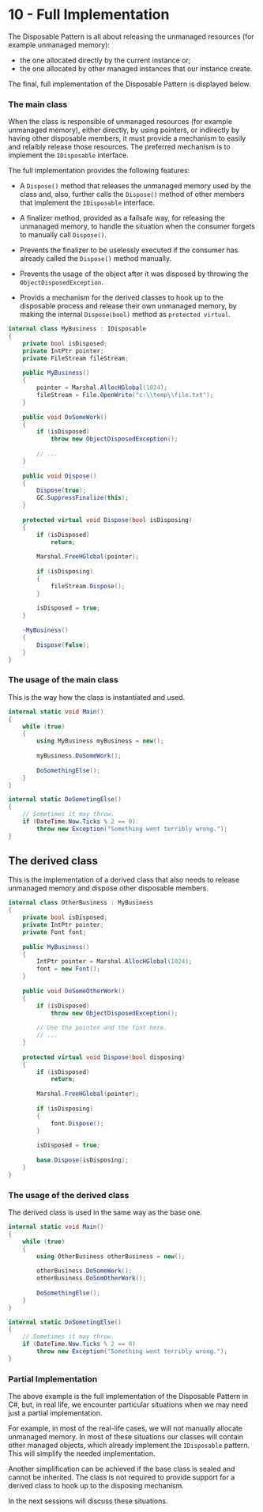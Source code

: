 # 10 - Full Implementation

The Disposable Pattern is all about releasing the unmanaged resources (for example unmanaged memory):

- the one allocated directly by the current instance or;
- the one allocated by other managed instances that our instance create.

The final, full implementation of the Disposable Pattern is displayed below.

### The main class

When the class is responsible of unmanaged resources (for example unmanaged memory), either directly, by using pointers, or indirectly by having other disposable members, it must provide a mechanism to easily and relaibly release those resources. The preferred mechanism is to implement the `IDisposable` interface.

The full implementation provides the following features:

- A `Dispose()` method that releases the unmanaged memory used by the class and, also, further calls the `Dispose()` method of other members that implement the `IDisposable` interface.
- A finalizer method, provided as a failsafe way, for releasing the unmanaged memory, to handle the situation when the consumer forgets to manually call `Dispose()`.

- Prevents the finalizer to be uselessly executed if the consumer has already called the `Dispose()` method manually.
- Prevents the usage of the object after it was disposed by throwing the `ObjectDisposedException`.
- Provids a mechanism for the derived classes to hook up to the disposable process and release their own unmanaged memory, by making the internal `Dispose(bool)` method as `protected virtual`.

```csharp
internal class MyBusiness : IDisposable
{
    private bool isDisposed;
    private IntPtr pointer;
    private FileStream fileStream;
    
    public MyBusiness()
    {
        pointer = Marshal.AllocHGlobal(1024);
        fileStream = File.OpenWrite("c:\\temp\\file.txt");
    }
    
    public void DoSomeWork()
    {
        if (isDisposed)
            throw new ObjectDisposedException();
        
        // ...
    }
    
    public void Dispose()
    {
        Dispose(true);
        GC.SuppressFinalize(this);
    }
    
    protected virtual void Dispose(bool isDisposing)
    {
        if (isDisposed)
            return;
        
        Marshal.FreeHGlobal(pointer);
        
        if (isDisposing)
        {
            fileStream.Dispose();
        }
        
        isDisposed = true;
    }
    
    ~MyBusiness()
    {
        Dispose(false);
    }
}
```

### The usage of the main class

This is the way how the class is instantiated and used.

```csharp
internal static void Main()
{
    while (true)
    {
        using MyBusiness myBusiness = new();
        
        myBusiness.DoSomeWork();
        
        DoSomethingElse();
    }
}

internal static DoSometingElse()
{
    // Sometimes it may throw.    
    if (DateTime.Now.Ticks % 2 == 0)
        throw new Exception("Something went terribly wrong.");
}
```

## The derived class

This is the implementation of a derived class that also needs to release unmanaged memory and dispose other disposable members.

```csharp
internal class OtherBusiness : MyBusiness
{
    private bool isDisposed;
    private IntPtr pointer;
    private Font font;
    
    public MyBusiness()
    {
        IntPtr pointer = Marshal.AllocHGlobal(1024);
        font = new Font();
    }
    
    public void DoSomeOtherWork()
    {
        if (isDisposed)
            throw new ObjectDisposedException();
        
        // Use the pointer and the font here.
        // ...
    }
    
    protected virtual void Dispose(bool disposing)
    {
        if (isDisposed)
            return;
        
        Marshal.FreeHGlobal(pointer);
        
        if (isDisposing)
        {
            font.Dispose();
        }
        
        isDisposed = true;
        
        base.Dispose(isDisposing);        
    }
}
```

### The usage of the derived class

The derived class is used in the same way as the base one.

```csharp
internal static void Main()
{
    while (true)
    {
        using OtherBusiness otherBusiness = new();
        
        otherBusiness.DoSomeWork();
        otherBusiness.DoSomOtherWork();
        
        DoSomethingElse();
    }
}

internal static DoSometingElse()
{
    // Sometimes it may throw.    
    if (DateTime.Now.Ticks % 2 == 0)
        throw new Exception("Something went terribly wrong.");
}
```

### Partial Implementation

The above example is the full implementation of the Disposable Pattern in C#, but, in real life, we encounter particular situations when we may need just a partial implementation.

For example, in most of the real-life cases, we will not manually allocate unmanaged memory. In most of these situations our classes will contain other managed objects, which already implement the `IDisposable` pattern. This will simplify the needed implementation.

Another simplification can be achieved if the base class is sealed and cannot be inherited. The class is not required to provide support for a derived class to hook up to the disposing mechanism.

In the next sessions will discuss these situations.
